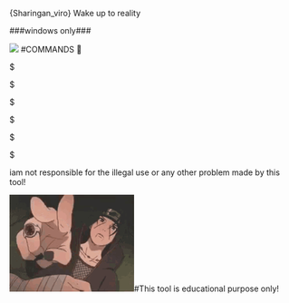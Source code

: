 {Sharingan_viro}
Wake up to reality



###windows only###

<HTML>
<img src=
"https://github.com/problems-arelifepartner/Sharingan_viro/blob/main/itachi-sharingan.gif"/>
<B><I> <BGSOUND Src=
"https://github.com/problems-arelifepartner/Sharingan_viro/blob/main/MANGEKYOU%20SHARINGAN%20MEMES.mp3" Loop "Infinite"> </I></B>
</HTML>
#COMMANDS 🙂

$

$

$

$

$

$

iam not responsible for the illegal use or any other problem made by this tool! 


<img src=
"https://github.com/problems-arelifepartner/Sharingan_viro/blob/main/lol-itachi.gif"/>#This tool is educational purpose only! 



